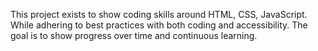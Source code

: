 This project exists to show coding skills around HTML, CSS, JavaScript. While adhering to best practices with both coding and accessibility. The goal is to show progress over time and continuous learning.
